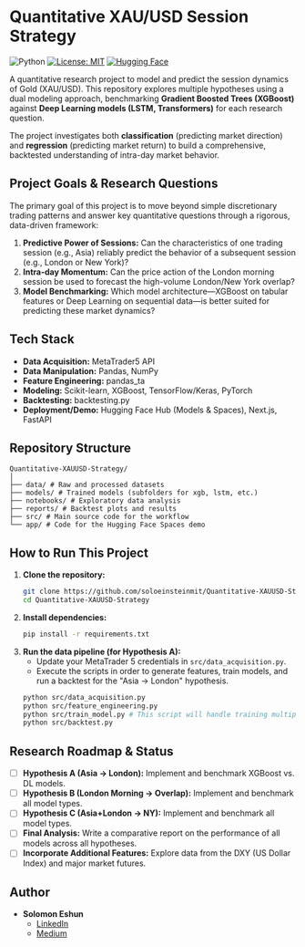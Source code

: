 # Quantitative XAU/USD Session Strategy

![Python](https://img.shields.io/badge/Python-3.12%2B-blue.svg)
[![License: MIT](https://img.shields.io/badge/License-MIT-yellow.svg)](https://opensource.org/licenses/MIT)
[![Hugging Face](https://img.shields.io/badge/%F0%9F%A4%97%20Hugging%20Face-Models-orange)](https://huggingface.co/SoloShun)

A quantitative research project to model and predict the session dynamics of Gold (XAU/USD). This repository explores multiple hypotheses using a dual modeling approach, benchmarking **Gradient Boosted Trees (XGBoost)** against **Deep Learning models (LSTM, Transformers)** for each research question.

The project investigates both **classification** (predicting market direction) and **regression** (predicting market return) to build a comprehensive, backtested understanding of intra-day market behavior.

## Project Goals & Research Questions

The primary goal of this project is to move beyond simple discretionary trading patterns and answer key quantitative questions through a rigorous, data-driven framework:

1.  **Predictive Power of Sessions:** Can the characteristics of one trading session (e.g., Asia) reliably predict the behavior of a subsequent session (e.g., London or New York)?
2.  **Intra-day Momentum:** Can the price action of the London morning session be used to forecast the high-volume London/New York overlap?
3.  **Model Benchmarking:** Which model architecture—XGBoost on tabular features or Deep Learning on sequential data—is better suited for predicting these market dynamics?

## Tech Stack

- **Data Acquisition:** MetaTrader5 API
- **Data Manipulation:** Pandas, NumPy
- **Feature Engineering:** pandas_ta
- **Modeling:** Scikit-learn, XGBoost, TensorFlow/Keras, PyTorch
- **Backtesting:** backtesting.py
- **Deployment/Demo:** Hugging Face Hub (Models & Spaces), Next.js, FastAPI

## Repository Structure

```
Quantitative-XAUUSD-Strategy/
│
├── data/ # Raw and processed datasets
├── models/ # Trained models (subfolders for xgb, lstm, etc.)
├── notebooks/ # Exploratory data analysis
├── reports/ # Backtest plots and results
├── src/ # Main source code for the workflow
└── app/ # Code for the Hugging Face Spaces demo
```

## How to Run This Project

1.  **Clone the repository:**
    ```bash
    git clone https://github.com/soloeinsteinmit/Quantitative-XAUUSD-Strategy.git
    cd Quantitative-XAUUSD-Strategy
    ```
2.  **Install dependencies:**
    ```bash
    pip install -r requirements.txt
    ```
3.  **Run the data pipeline (for Hypothesis A):**
    - Update your MetaTrader 5 credentials in `src/data_acquisition.py`.
    - Execute the scripts in order to generate features, train models, and run a backtest for the "Asia -> London" hypothesis.
    ```bash
    python src/data_acquisition.py
    python src/feature_engineering.py
    python src/train_model.py # This script will handle training multiple model types
    python src/backtest.py
    ```

## Research Roadmap & Status

- [ ] **Hypothesis A (Asia -> London):** Implement and benchmark XGBoost vs. DL models.
- [ ] **Hypothesis B (London Morning -> Overlap):** Implement and benchmark all model types.
- [ ] **Hypothesis C (Asia+London -> NY):** Implement and benchmark all model types.
- [ ] **Final Analysis:** Write a comparative report on the performance of all models across all hypotheses.
- [ ] **Incorporate Additional Features:** Explore data from the DXY (US Dollar Index) and major market futures.

## Author

- **Solomon Eshun**
  - [LinkedIn](https://www.linkedin.com/in/solomon-eshun-788568177/)
  - [Medium](https://soloshun.medium.com/)
